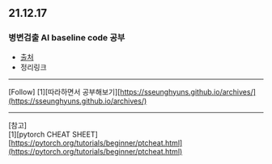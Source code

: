 
## 21.12.17 
### 병변검출 AI baseline code 공부
- [출처](https://dacon.io/competitions/official/235855/codeshare/3725?page=1&dtype=recent)
- 정리링크
---
[Follow]
[1][따라하면서 공부해보기][https://sseunghyuns.github.io/archives/](https://sseunghyuns.github.io/archives/)
   
  
---
[참고]  
[1][pytorch CHEAT SHEET][https://pytorch.org/tutorials/beginner/ptcheat.html](https://pytorch.org/tutorials/beginner/ptcheat.html)
